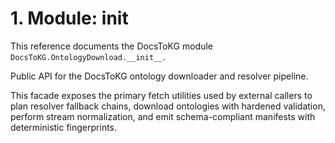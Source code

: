 # 1. Module: __init__

This reference documents the DocsToKG module ``DocsToKG.OntologyDownload.__init__``.

Public API for the DocsToKG ontology downloader and resolver pipeline.

This facade exposes the primary fetch utilities used by external callers to
plan resolver fallback chains, download ontologies with hardened validation,
perform stream normalization, and emit schema-compliant manifests with
deterministic fingerprints.
